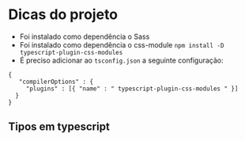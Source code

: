 # Dicas do projeto

- Foi instalado como dependência o Sass
- Foi instalado como dependência o css-module `npm install -D typescript-plugin-css-modules`
- É preciso adicionar ao `tsconfig.json` a seguinte configuração:

```
{
   "compilerOptions" : {
     "plugins" : [{ "name" : " typescript-plugin-css-modules " }]
  }
}
```

## Tipos em typescript



